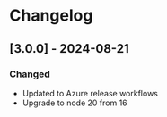 # Changelog

## [3.0.0] - 2024-08-21

### Changed
- Updated to Azure release workflows
- Upgrade to node 20 from 16
